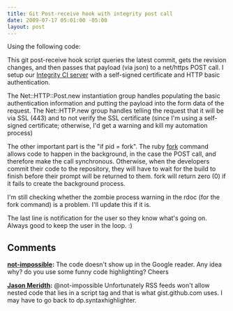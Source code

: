 ```yaml
---
title: Git Post-receive hook with integrity post call
date: 2009-07-17 05:01:00 -05:00
layout: post
---
```


Using the following code:

This git post-receive hook script queries the latest commit, gets the revision changes, and then passes that payload (via json) to a net/https POST call. I setup our [Integrity CI server](http://www.integrityapp.com/) with a self-signed certificate and HTTP basic authentication.

The Net::HTTP::Post.new instantiation group handles populating the basic authentication information and putting the payload into the form data of the request. The Net::HTTP.new group handles telling the request that it will be via SSL (443) and to not verify the SSL certificate (since I'm using a self-signed certificate; otherwise, I'd get a warning and kill my automation process)

The other important part is the "if pid = fork". The ruby [fork](http://www.ruby-doc.org/core/classes/Process.html#M003179) command allows code to happen in the background, in the case the POST call, and therefore make the call synchronous. Otherwise, when the developers commit their code to the repository, they will have to wait for the build to finish before their prompt will be returned to them. fork will return zero (0) if it fails to create the background process.

I'm still checking whether the zombie process warning in the rdoc (for the fork command) is a problem. I'll update this if it is.

The last line is notification for the user so they know what's going on. Always good to keep the user in the loop. :)

## Comments

**[not-impossible](#446 "2009-07-22 05:25:21"):** The code doesn't show up in the Google reader. Any idea why? do you use some funny code highlighting? Cheers

**[Jason Meridth](#447 "2009-07-22 16:05:56"):** @not-impossible Unfortunately RSS feeds won't allow nested code that lies in a script tag and that is what gist.github.com uses. I may have to go back to dp.syntaxhighlighter.
